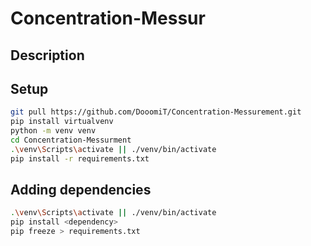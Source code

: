 # Concentration-Messur

## Description

## Setup
```bash
git pull https://github.com/DooomiT/Concentration-Messurement.git
pip install virtualvenv
python -m venv venv
cd Concentration-Messurment
.\venv\Scripts\activate || ./venv/bin/activate
pip install -r requirements.txt
```

## Adding dependencies
```bash
.\venv\Scripts\activate || ./venv/bin/activate
pip install <dependency>
pip freeze > requirements.txt
```